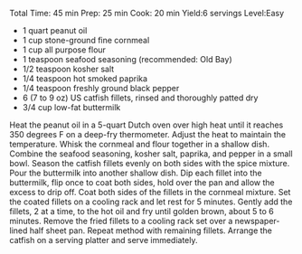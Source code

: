 Total Time:
45 min
Prep:
25 min
Cook:
20 min
Yield:6 servings
Level:Easy

* 1 quart peanut oil
* 1 cup stone-ground fine cornmeal
* 1 cup all purpose flour
* 1 teaspoon seafood seasoning (recommended: Old Bay)
* 1/2 teaspoon kosher salt
* 1/4 teaspoon hot smoked paprika
* 1/4 teaspoon freshly ground black pepper
* 6 (7 to 9 oz) US catfish fillets, rinsed and thoroughly patted dry
* 3/4 cup low-fat buttermilk

Heat the peanut oil in a 5-quart Dutch oven over high heat until it reaches 350 degrees F on a deep-fry thermometer. Adjust the heat to maintain the temperature.
Whisk the cornmeal and flour together in a shallow dish. Combine the seafood seasoning, kosher salt, paprika, and pepper in a small bowl. Season the catfish fillets evenly on both sides with the spice mixture. Pour the buttermilk into another shallow dish. Dip each fillet into the buttermilk, flip once to coat both sides, hold over the pan and allow the excess to drip off. Coat both sides of the fillets in the cornmeal mixture. Set the coated fillets on a cooling rack and let rest for 5 minutes.
Gently add the fillets, 2 at a time, to the hot oil and fry until golden brown, about 5 to 6 minutes. Remove the fried fillets to a cooling rack set over a newspaper-lined half sheet pan. Repeat method with remaining fillets. Arrange the catfish on a serving platter and serve immediately.